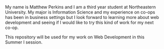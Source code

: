 My name is Matthew Perkins and I am a third year student at Northeastern University. My major is Information Science and my experience on co-ops has been in business settings but I look forward to learning more about web development and seeing if I would like to try this kind of work for my next co-op.

This repository will be used for my work on Web Development in this Summer I session.
